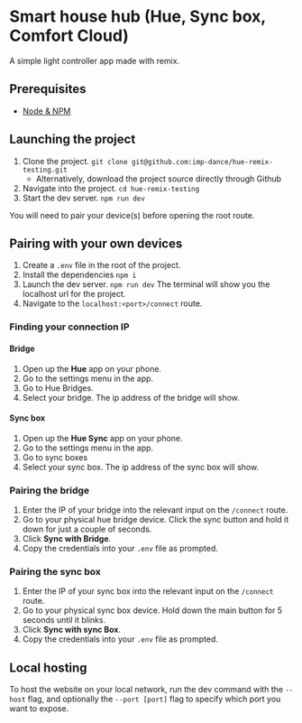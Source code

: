# Smart house hub (Hue, Sync box, Comfort Cloud)

A simple light controller app made with remix.

## Prerequisites

* [Node & NPM](https://nodejs.org/en)

## Launching the project

1. Clone the project. `git clone git@github.com:imp-dance/hue-remix-testing.git`
    * Alternatively, download the project source directly through Github
3. Navigate into the project. `cd hue-remix-testing`
4. Start the dev server. `npm run dev`

You will need to pair your device(s) before opening the root route.

## Pairing with your own devices

1. Create a `.env` file in the root of the project.
2. Install the dependencies `npm i`
3. Launch the dev server. `npm run dev` The terminal will show you the localhost url for the project.
4. Navigate to the `localhost:<port>/connect` route.

### Finding your connection IP

#### Bridge

1. Open up the **Hue** app on your phone.
2. Go to the settings menu in the app.
3. Go to Hue Bridges.
4. Select your bridge. The ip address of the bridge will show.

#### Sync box

1. Open up the **Hue Sync** app on your phone.
2. Go to the settings menu in the app.
3. Go to sync boxes
4. Select your sync box. The ip address of the sync box will show.

### Pairing the bridge

1. Enter the IP of your bridge into the relevant input on the `/connect` route.
2. Go to your physical hue bridge device. Click the sync button and hold it down for just a couple of seconds.
3. Click **Sync with Bridge**.
4. Copy the credentials into your `.env` file as prompted.

### Pairing the sync box

1. Enter the IP of your sync box into the relevant input on the `/connect` route.
2. Go to your physical sync box device. Hold down the main button for 5 seconds until it blinks.
3. Click **Sync with sync Box**.
4. Copy the credentials into your `.env` file as prompted.

## Local hosting

To host the website on your local network, run the dev command with the `--host` flag, and optionally the `--port [port]` flag to specify which port you want to expose.
